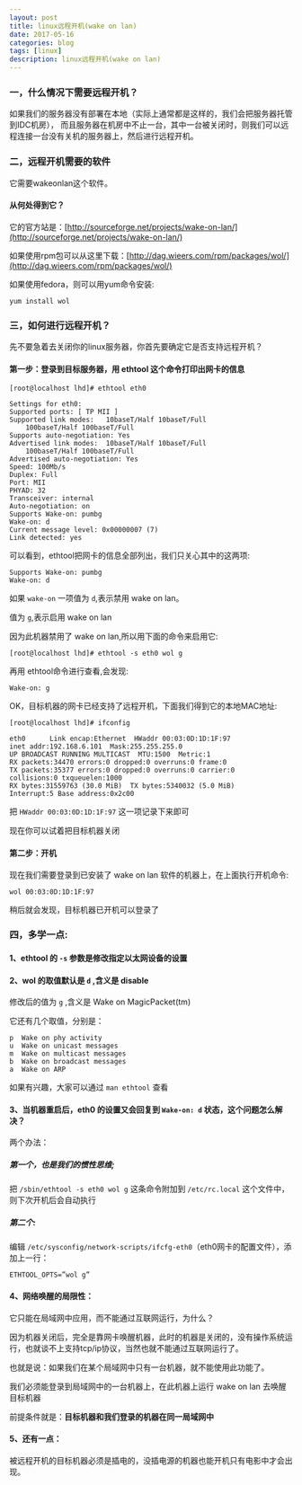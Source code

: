 ```yaml
---
layout: post
title: linux远程开机(wake on lan)
date: 2017-05-16
categories: blog
tags: [linux]
description: linux远程开机(wake on lan)
---
```


### 一，什么情况下需要远程开机？

如果我们的服务器没有部署在本地（实际上通常都是这样的，我们会把服务器托管到IDC机房），
而且服务器在机房中不止一台，其中一台被关闭时，则我们可以远程连接一台没有关机的服务器上，然后进行远程开机。
  
### 二，远程开机需要的软件

它需要wakeonlan这个软件。

#### 从何处得到它？

它的官方站是：[http://sourceforge.net/projects/wake-on-lan/](http://sourceforge.net/projects/wake-on-lan/)

如果使用rpm包可以从这里下载：[http://dag.wieers.com/rpm/packages/wol/](http://dag.wieers.com/rpm/packages/wol/)

如果使用fedora，则可以用yum命令安装:

	yum install wol
    
### 三，如何进行远程开机？

先不要急着去关闭你的linux服务器，你首先要确定它是否支持远程开机？

#### 第一步：登录到目标服务器，用 ethtool 这个命令打印出网卡的信息

`[root@localhost lhd]# ethtool eth0`

	Settings for eth0:
	Supported ports: [ TP MII ]
	Supported link modes:   10baseT/Half 10baseT/Full
		100baseT/Half 100baseT/Full
	Supports auto-negotiation: Yes
	Advertised link modes:  10baseT/Half 10baseT/Full
		100baseT/Half 100baseT/Full
	Advertised auto-negotiation: Yes
	Speed: 100Mb/s
	Duplex: Full
	Port: MII
	PHYAD: 32
	Transceiver: internal
	Auto-negotiation: on
	Supports Wake-on: pumbg
	Wake-on: d
	Current message level: 0x00000007 (7)
	Link detected: yes

可以看到，ethtool把网卡的信息全部列出，我们只关心其中的这两项:

	Supports Wake-on: pumbg
	Wake-on: d  

如果 `wake-on` 一项值为 `d`,表示禁用 wake on lan。

值为 `g`,表示启用 wake on lan
                              
因为此机器禁用了 wake on lan,所以用下面的命令来启用它:

	[root@localhost lhd]# ethtool -s eth0 wol g

再用 ethtool命令进行查看,会发现:

	Wake-on: g

OK，目标机器的网卡已经支持了远程开机，下面我们得到它的本地MAC地址:

`[root@localhost lhd]# ifconfig`

	eth0      Link encap:Ethernet  HWaddr 00:03:0D:1D:1F:97
	inet addr:192.168.6.101  Mask:255.255.255.0
	UP BROADCAST RUNNING MULTICAST  MTU:1500  Metric:1
	RX packets:34470 errors:0 dropped:0 overruns:0 frame:0
	TX packets:35377 errors:0 dropped:0 overruns:0 carrier:0
	collisions:0 txqueuelen:1000
	RX bytes:31559763 (30.0 MiB)  TX bytes:5340032 (5.0 MiB)
	Interrupt:5 Base address:0x2c00

把 `HWaddr 00:03:0D:1D:1F:97` 这一项记录下来即可

现在你可以试着把目标机器关闭


#### 第二步：开机

现在我们需要登录到已安装了 wake on lan 软件的机器上，在上面执行开机命令:
      
	wol 00:03:0D:1D:1F:97

稍后就会发现，目标机器已开机可以登录了
     
### 四，多学一点:

#### 1、ethtool 的 `-s` 参数是修改指定以太网设备的设置

#### 2、wol 的取值默认是 `d` ,含义是 disable

修改后的值为 `g` ,含义是 Wake on MagicPacket(tm)
             
它还有几个取值，分别是： 
          
	p  Wake on phy activity
	u  Wake on unicast messages
	m  Wake on multicast messages
	b  Wake on broadcast messages
	a  Wake on ARP
                  
如果有兴趣，大家可以通过 `man ethtool` 查看
      
#### 3、当机器重启后，eth0 的设置又会回复到 `Wake-on: d` 状态，这个问题怎么解决？

两个办法：

##### 第一个，也是我们的惯性思维;

把 `/sbin/ethtool -s eth0 wol g` 这条命令附加到 `/etc/rc.local` 这个文件中，则下次开机后会自动执行

##### 第二个: 

编辑 `/etc/sysconfig/network-scripts/ifcfg-eth0`（eth0网卡的配置文件），添加上一行：

	ETHTOOL_OPTS=”wol g”

#### 4、网络唤醒的局限性：

它只能在局域网中应用，而不能通过互联网运行，为什么？

因为机器关闭后，完全是靠网卡唤醒机器，此时的机器是关闭的，没有操作系统运行，也就谈不上支持tcp/ip协议，当然也就不能通过互联网运行了。
        
也就是说：如果我们在某个局域网中只有一台机器，就不能使用此功能了。

我们必须能登录到局域网中的一台机器上，在此机器上运行 wake on lan 去唤醒目标机器

前提条件就是：**目标机器和我们登录的机器在同一局域网中**

#### 5、还有一点：

被远程开机的目标机器必须是插电的，没插电源的机器也能开机只有电影中才会出现。